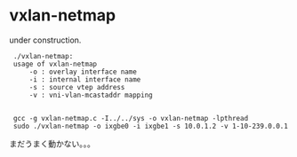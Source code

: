 vxlan-netmap
============

under construction.


	 ./vxlan-netmap: 
	 usage of vxlan-netmap
	 	 -o : overlay interface name
	 	 -i : internal interface name
	 	 -s : source vtep address
	 	 -v : vni-vlan-mcastaddr mapping


	 gcc -g vxlan-netmap.c -I../../sys -o vxlan-netmap -lpthread
	 sudo ./vxlan-netmap -o ixgbe0 -i ixgbe1 -s 10.0.1.2 -v 1-10-239.0.0.1


まだうまく動かない。。。
